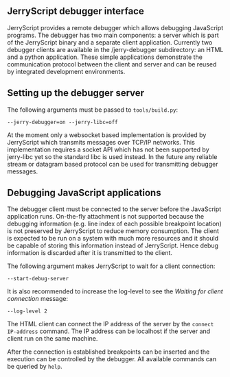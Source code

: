 ## JerryScript debugger interface

JerryScript provides a remote debugger which allows debugging
JavaScript programs. The debugger has two main components:
a server which is part of the JerryScript binary and a
separate client application. Currently two debugger clients
are available in the /jerry-debugger subdirectory: an HTML
and a python application. These simple applications demonstrate
the communication protocol between the client and server and can
be reused by integrated development environments.

## Setting up the debugger server

The following arguments must be passed to `tools/build.py`:

`--jerry-debugger=on --jerry-libc=off`

At the moment only a websocket based implementation is provided
by JerryScript which transmits messages over TCP/IP networks.
This implementation requires a socket API which has not been
supported by jerry-libc yet so the standard libc is used instead.
In the future any reliable stream or datagram based protocol
can be used for transmitting debugger messages.

## Debugging JavaScript applications

The debugger client must be connected to the server before the
JavaScript application runs. On-the-fly attachment is not supported
because the debugging information (e.g. line index of each possible
breakpoint location) is not preserved by JerryScript to reduce
memory consumption. The client is expected to be run on a system
with much more resources and it should be capable of storing
this information instead of JerryScript. Hence debug information
is discarded after it is transmitted to the client.

The following argument makes JerryScript to wait for a client
connection:

`--start-debug-server`

It is also recommended to increase the log-level to see
the *Waiting for client connection* message:

`--log-level 2`

The HTML client can connect the IP address of the server by
the `connect IP-address` command. The IP address can be
localhost if the server and client run on the same machine.

After the connection is established breakpoints can be inserted
and the execution can be controlled by the debugger. All available
commands can be queried by `help`.
